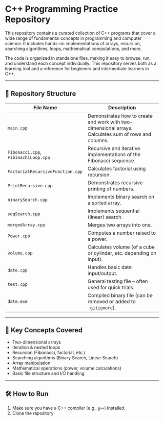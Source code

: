 # C++ Programming Practice Repository

This repository contains a curated collection of C++ programs that cover a wide range of fundamental concepts in programming and computer science. It includes hands-on implementations of arrays, recursion, searching algorithms, loops, mathematical computations, and more.

The code is organized in standalone files, making it easy to browse, run, and understand each concept individually. This repository serves both as a learning tool and a reference for beginners and intermediate learners in C++.

---

## 📁 Repository Structure

| File Name                        | Description |
|----------------------------------|-------------|
| `main.cpp`                       | Demonstrates how to create and work with two-dimensional arrays. Calculates sum of rows and columns. |
| `Fibonacci.cpp`, `FibinachiLoop.cpp` | Recursive and iterative implementations of the Fibonacci sequence. |
| `FactorialRecursiveFunction.cpp` | Calculates factorial using recursion. |
| `PrintRecursive.cpp`             | Demonstrates recursive printing of numbers. |
| `binarySearch.cpp`               | Implements binary search on a sorted array. |
| `seqSearch.cpp`                  | Implements sequential (linear) search. |
| `mergedArray.cpp`               | Merges two arrays into one. |
| `Power.cpp`                      | Computes a number raised to a power. |
| `volume.cpp`                     | Calculates volume (of a cube or cylinder, etc. depending on input). |
| `date.cpp`                       | Handles basic date input/output. |
| `test.cpp`                       | General testing file – often used for quick trials. |
| `date.exe`                       | Compiled binary file (can be removed or added to `.gitignore`). |

---

## 📌 Key Concepts Covered

- Two-dimensional arrays
- Iteration & nested loops
- Recursion (Fibonacci, factorial, etc.)
- Searching algorithms (Binary Search, Linear Search)
- Array manipulation
- Mathematical operations (power, volume calculations)
- Basic file structure and I/O handling

---

## 🛠️ How to Run

1. Make sure you have a C++ compiler (e.g., `g++`) installed.
2. Clone the repository:

```bash

